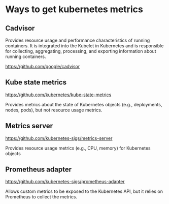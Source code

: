 # Ways to get kubernetes metrics

## Cadvisor

Provides resource usage and performance characteristics of running containers. It is integrated into the Kubelet in Kubernetes and is responsible for collecting, aggregating, processing, and exporting information about running containers.

<https://github.com/google/cadvisor>

## Kube state metrics

<https://github.com/kubernetes/kube-state-metrics>

Provides metrics about the state of Kubernetes objects (e.g., deployments, nodes, pods), but not resource usage metrics.

## Metrics server

<https://github.com/kubernetes-sigs/metrics-server>

Provides resource usage metrics (e.g., CPU, memory) for Kubernetes objects

## Prometheus adapter

<https://github.com/kubernetes-sigs/prometheus-adapter>

Allows custom metrics to be exposed to the Kubernetes API, but it relies on Prometheus to collect the metrics.
